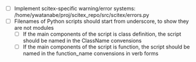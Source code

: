 <!-- ---
!-- Timestamp: 2025-07-23 16:00:16
!-- Author: ywatanabe
!-- File: /home/ywatanabe/proj/scitex_repo/src/scitex/scholar/CLAUDE.md
!-- --- -->

- [ ] Implement scitex-specific warning/error systems: /home/ywatanabe/proj/scitex_repo/src/scitex/errors.py
- [ ] Filenames of Python scripts should start from underscore, to show they are not modules
  - [ ] If the main components of the script is class definition, the script should be named in the ClassName convensions
  - [ ] If the main components of the script is function, the script should be named in the function_name convensions in verb forms

<!-- EOF -->